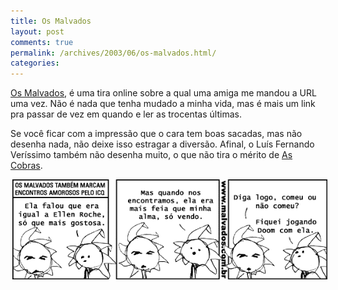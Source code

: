 ```yaml
---
title: Os Malvados
layout: post
comments: true
permalink: /archives/2003/06/os-malvados.html/
categories:
---
```

<a href="http://www.malvados.com.br" >Os Malvados</a>, é uma tira online sobre a qual uma amiga me mandou a URL uma vez. Não é nada que tenha mudado a minha vida, mas é mais um link pra passar de vez em quando e ler as trocentas últimas.

Se você ficar com a impressão que o cara tem boas sacadas, mas não desenha nada, não deixe isso estragar a diversão. Afinal, o Luís Fernando Veríssimo também não desenha muito, o que não tira o mérito de <a href="http://www.fortunecity.com/millenium/zebedee/170/" >As Cobras</a>.

<center>
  <a href="http://www.malvados.com.br" ><img src="/img/blig/malvados.gif"  hspace="3"></a>
</center>
